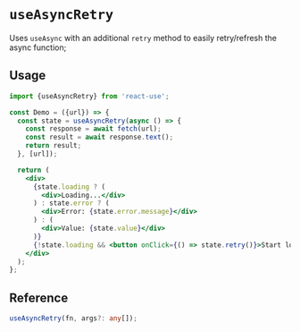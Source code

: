 # `useAsyncRetry`

Uses `useAsync` with an additional `retry` method to easily retry/refresh the async function;

## Usage

```jsx
import {useAsyncRetry} from 'react-use';

const Demo = ({url}) => {
  const state = useAsyncRetry(async () => {
    const response = await fetch(url);
    const result = await response.text();
    return result;
  }, [url]);

  return (
    <div>
      {state.loading ? (
        <div>Loading...</div>
      ) : state.error ? (
        <div>Error: {state.error.message}</div>
      ) : (
        <div>Value: {state.value}</div>
      )}
      {!state.loading && <button onClick={() => state.retry()}>Start loading</button>}
    </div>
  );
};
```

## Reference
<!-- eslint-skip -->
```ts
useAsyncRetry(fn, args?: any[]);
```

